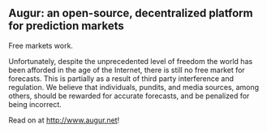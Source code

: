 Augur: an open-source, decentralized platform for prediction markets
--------------------------------------------------------------------

Free markets work.

Unfortunately, despite the unprecedented level of freedom the world has been afforded in the age of the Internet, there is still no free market for forecasts. This is partially as a result of third party interference and regulation. We believe that individuals, pundits, and media sources, among others, should be rewarded for accurate forecasts, and be penalized for being incorrect.

Read on at http://www.augur.net!
